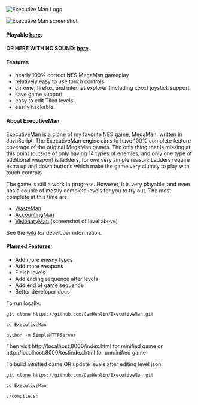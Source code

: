![Executive Man Logo](https://raw.githubusercontent.com/CamHenlin/ExecutiveMan/master/images/execmanlogobig.png "executive man logo")

![Executive Man screenshot](https://raw.githubusercontent.com/CamHenlin/ExecutiveMan/master/images/screenshot.png "executive man screenshot")

#### Playable [here](http://executive-man.com/).
#### OR HERE WITH NO SOUND: [here](http://executive-man.com/?soundoff=true).

#### Features
- nearly 100% correct NES MegaMan gameplay
- relatively easy to use touch controls
- chrome, firefox, and internet explorer (including xbox) joystick support
- save game support
- easy to edit Tiled levels
- easily hackable!

#### About ExecutiveMan
ExecutiveMan is a clone of my favorite NES game, MegaMan, written in JavaScript. The ExecutiveMan engine aims to have 100% complete feature coverage of the original MegaMan games. The only thing that is missing at this point (outside of only having 14 types of enemies, and only one type of additional weapon) is ladders, for one very simple reason: Ladders require extra up and down buttons which make the game very clumsy to play with touch controls.

The game is still a work in progress. However, it is very playable, and even has a couple of mostly complete levels for you to try out. The most complete at this time are:
- [WasteMan](http://www.henlin.net/ExecutiveMan/?level=0)
- [AccountingMan](http://www.henlin.net/ExecutiveMan/?level=1)
- [VisionaryMan](http://www.henlin.net/ExecutiveMan/?level=8) (screenshot of level above)

See the [wiki](https://github.com/CamHenlin/ExecutiveMan/wiki) for developer information.

#### Planned Features
- Add more enemy types
- Add more weapons
- Finish levels
- Add ending sequence after levels
- Add end of game sequence
- Better developer docs

To run locally:
```
git clone https://github.com/CamHenlin/ExecutiveMan.git

cd ExecutiveMan

python -m SimpleHTTPServer
```
Then visit http://localhost:8000/index.html for minified game or http://localhost:8000/testindex.html for unminified game

To build minified game OR update levels after editing level json:
```
git clone https://github.com/CamHenlin/ExecutiveMan.git

cd ExecutiveMan

./compile.sh
```


